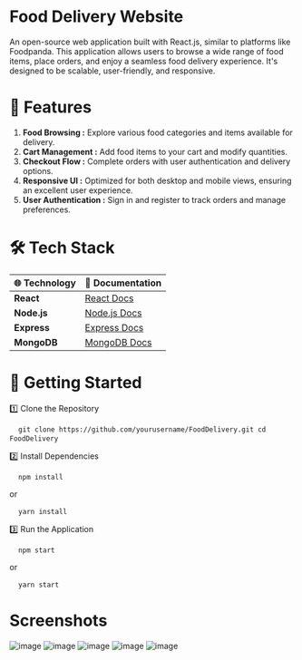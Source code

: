 # Food Delivery Website
An open-source web application built with React.js, similar to platforms like Foodpanda. This application allows users to browse a wide range of food items, place orders, and enjoy a seamless food delivery experience. It's designed to be scalable, user-friendly, and responsive.

# 🌟 Features

1. **Food Browsing :** Explore various food categories and items available for delivery.
2. **Cart Management :** Add food items to your cart and modify quantities.
3. **Checkout Flow :** Complete orders with user authentication and delivery options.
4. **Responsive UI :** Optimized for both desktop and mobile views, ensuring an excellent user experience.
5. **User Authentication :** Sign in and register to track orders and manage preferences.

# 🛠️ Tech Stack

| 🌐 Technology     | 📖 Documentation                                   |
|-------------------|----------------------------------------------------|
| **React**         | [React Docs](https://react.dev/)                   |
| **Node.js**       | [Node.js Docs](https://nodejs.org/)                |
| **Express**       | [Express Docs](https://expressjs.com/)             |
| **MongoDB**       | [MongoDB Docs](https://www.mongodb.com/docs/)      |


# 🚀 Getting Started

1️⃣ Clone the Repository
<pre> <code> git clone https://github.com/yourusername/FoodDelivery.git cd FoodDelivery </code> </pre>

2️⃣ Install Dependencies
<pre> <code> npm install </code> </pre>

or

<pre> <code> yarn install </code> </pre>

3️⃣ Run the Application
<pre> <code> npm start </code> </pre>

or

<pre> <code> yarn start </code> </pre>

# Screenshots
![image](https://github.com/user-attachments/assets/a888a20f-085a-4ef8-addd-fc3a8220d8cd)
![image](https://github.com/user-attachments/assets/02c9f66a-2096-489a-95bb-470ec04723b2)
![image](https://github.com/user-attachments/assets/9c6ce853-5ea4-41a2-965e-ecb9d8a3c897)
![image](https://github.com/user-attachments/assets/0e32597b-34de-4cdd-84b6-f4d881a1de1b)
![image](https://github.com/user-attachments/assets/30b6c7cb-58cd-482a-a24a-0297300a3aea)
